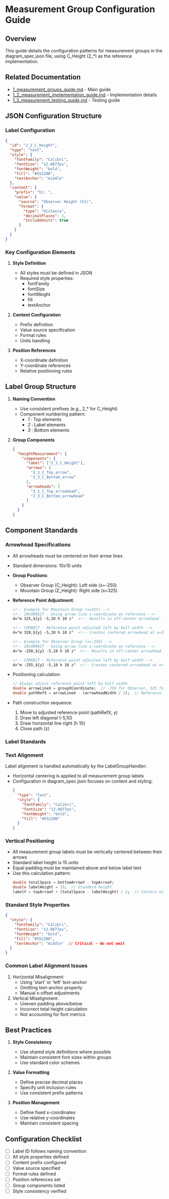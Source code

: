 # Measurement Group Configuration Guide

## Overview

This guide details the configuration patterns for measurement groups in the diagram_spec.json file, using C_Height (2_*) as the reference implementation.

## Related Documentation
- [1_measurement_groups_guide.md](1_measurement_groups_guide.md) - Main guide
- [1_2_measurement_implementation_guide.md](1_2_measurement_implementation_guide.md) - Implementation details
- [1_3_measurement_testing_guide.md](1_3_measurement_testing_guide.md) - Testing guide

## JSON Configuration Structure

### Label Configuration

```json
{
  "id": "2_2_C_Height",
  "type": "text",
  "style": {
    "fontFamily": "Calibri",
    "fontSize": "12.0877px",
    "fontWeight": "bold",
    "fill": "#552200",
    "textAnchor": "middle"
  },
  "content": {
    "prefix": "h1: ",
    "value": {
      "source": "Observer Height (h1)",
      "format": {
        "type": "distance",
        "decimalPlaces": 1,
        "includeUnits": true
      }
    }
  }
}
```

### Key Configuration Elements

1. **Style Definition**
   - All styles must be defined in JSON
   - Required style properties:
     - fontFamily
     - fontSize
     - fontWeight
     - fill
     - textAnchor

2. **Content Configuration**
   - Prefix definition
   - Value source specification
   - Format rules
   - Units handling

3. **Position References**
   - X-coordinate definition
   - Y-coordinate references
   - Relative positioning rules

## Label Group Structure

1. **Naming Convention**
   - Use consistent prefixes (e.g., 2_* for C_Height)
   - Component numbering pattern:
     - *_1_* : Top elements
     - *_2_* : Label elements
     - *_3_* : Bottom elements

2. **Group Components**
   ```json
   {
     "heightMeasurement": {
       "components": {
         "label": ["2_2_C_Height"],
         "arrows": [
           "2_1_C_Top_arrow",
           "2_3_C_Bottom_arrow"
         ],
         "arrowheads": [
           "2_1_C_Top_arrowhead",
           "2_3_C_Bottom_arrowhead"
         ]
       }
     }
   }
   ```

## Component Standards

### Arrowhead Specifications
- All arrowheads must be centered on their arrow lines
- Standard dimensions: 10x10 units
- **Group Positions**:
  - Observer Group (C_Height): Left side (x=-250)
  - Mountain Group (Z_Height): Right side (x=325)

- **Reference Point Adjustment**:
  ```svg
  <!-- Example for Mountain Group (x=325) -->
  <!-- INCORRECT - Using arrow line x-coordinate as reference -->
  d="m 325,${y} -5,10 h 10 z"  <!-- Results in off-center arrowhead -->
  
  <!-- CORRECT - Reference point adjusted left by half width -->
  d="m 320,${y} -5,10 h 10 z"  <!-- Creates centered arrowhead at x=325 -->
  
  <!-- Example for Observer Group (x=-250) -->
  <!-- INCORRECT - Using arrow line x-coordinate as reference -->
  d="m -250,${y} -5,10 h 10 z"  <!-- Results in off-center arrowhead -->
  
  <!-- CORRECT - Reference point adjusted left by half width -->
  d="m -255,${y} -5,10 h 10 z"  <!-- Creates centered arrowhead at x=-250 -->
  ```
- Positioning calculation:
  ```dart
  // Always adjust reference point left by half width
  double arrowLineX = groupXCoordinate;  // -250 for Observer, 325 for Mountain
  double pathRefX = arrowLineX - (arrowheadWidth / 2);  // Reference point for path
  ```
- Path construction sequence:
  1. Move to adjusted reference point (pathRefX, y)
  2. Draw left diagonal (-5,10)
  3. Draw horizontal line right (h 10)
  4. Close path (z)

### Label Standards

### Text Alignment
Label alignment is handled automatically by the LabelGroupHandler:
- Horizontal centering is applied to all measurement group labels
- Configuration in diagram_spec.json focuses on content and styling:
  ```json
  {
    "type": "text",
    "style": {
      "fontFamily": "Calibri",
      "fontSize": "12.0877px",
      "fontWeight": "bold",
      "fill": "#552200"
    }
  }
  ```

### Vertical Positioning
- All measurement group labels must be vertically centered between their arrows
- Standard label height is 15 units
- Equal padding must be maintained above and below label text
- Use this calculation pattern:
  ```dart
  double totalSpace = bottomArrowY - topArrowY;
  double labelHeight = 15;  // Standard height
  labelY = topArrowY + (totalSpace - labelHeight) / 2;  // Centers with equal padding
  ```

### Standard Style Properties
```json
{
  "style": {
    "fontFamily": "Calibri",
    "fontSize": "12.0877px",
    "fontWeight": "bold",
    "fill": "#552200",
    "textAnchor": "middle"  // Critical - do not omit
  }
}
```

### Common Label Alignment Issues
1. Horizontal Misalignment:
   - Using 'start' or 'left' text-anchor
   - Omitting text-anchor property
   - Manual x-offset adjustments
2. Vertical Misalignment:
   - Uneven padding above/below
   - Incorrect total height calculation
   - Not accounting for font metrics

## Best Practices

1. **Style Consistency**
   - Use shared style definitions where possible
   - Maintain consistent font sizes within groups
   - Use standard color schemes

2. **Value Formatting**
   - Define precise decimal places
   - Specify unit inclusion rules
   - Use consistent prefix patterns

3. **Position Management**
   - Define fixed x-coordinates
   - Use relative y-coordinates
   - Maintain consistent spacing

## Configuration Checklist

- [ ] Label ID follows naming convention
- [ ] All style properties defined
- [ ] Content prefix configured
- [ ] Value source specified
- [ ] Format rules defined
- [ ] Position references set
- [ ] Group components listed
- [ ] Style consistency verified
